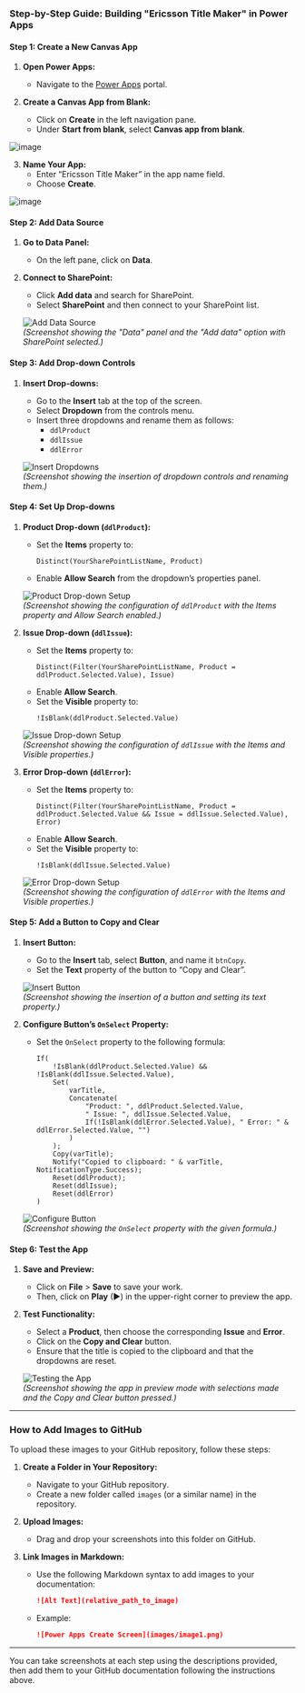 ### **Step-by-Step Guide: Building "Ericsson Title Maker" in Power Apps**

#### **Step 1: Create a New Canvas App**
1. **Open Power Apps:**
   - Navigate to the [Power Apps](https://make.powerapps.com) portal.

2. **Create a Canvas App from Blank:**
   - Click on **Create** in the left navigation pane.
   - Under **Start from blank**, select **Canvas app from blank**.
  
![image](https://github.com/user-attachments/assets/b2713b97-15b1-437d-ae8a-b078a8986cd6)


3. **Name Your App:**
   - Enter “Ericsson Title Maker” in the app name field.
   - Choose **Create**.

![image](https://github.com/user-attachments/assets/d65a09e2-b2f0-4ca6-b843-0208cdd26dbf)

#### **Step 2: Add Data Source**
1. **Go to Data Panel:**
   - On the left pane, click on **Data**.

2. **Connect to SharePoint:**
   - Click **Add data** and search for SharePoint.
   - Select **SharePoint** and then connect to your SharePoint list.

   ![Add Data Source](link_to_image_3)  
   *(Screenshot showing the "Data" panel and the "Add data" option with SharePoint selected.)*

#### **Step 3: Add Drop-down Controls**
1. **Insert Drop-downs:**
   - Go to the **Insert** tab at the top of the screen.
   - Select **Dropdown** from the controls menu.
   - Insert three dropdowns and rename them as follows:
     - `ddlProduct`
     - `ddlIssue`
     - `ddlError`

   ![Insert Dropdowns](link_to_image_4)  
   *(Screenshot showing the insertion of dropdown controls and renaming them.)*

#### **Step 4: Set Up Drop-downs**
1. **Product Drop-down (`ddlProduct`):**
   - Set the **Items** property to:
     ```powerapps
     Distinct(YourSharePointListName, Product)
     ```
   - Enable **Allow Search** from the dropdown’s properties panel.

   ![Product Drop-down Setup](link_to_image_5)  
   *(Screenshot showing the configuration of `ddlProduct` with the Items property and Allow Search enabled.)*

2. **Issue Drop-down (`ddlIssue`):**
   - Set the **Items** property to:
     ```powerapps
     Distinct(Filter(YourSharePointListName, Product = ddlProduct.Selected.Value), Issue)
     ```
   - Enable **Allow Search**.
   - Set the **Visible** property to:
     ```powerapps
     !IsBlank(ddlProduct.Selected.Value)
     ```

   ![Issue Drop-down Setup](link_to_image_6)  
   *(Screenshot showing the configuration of `ddlIssue` with the Items and Visible properties.)*

3. **Error Drop-down (`ddlError`):**
   - Set the **Items** property to:
     ```powerapps
     Distinct(Filter(YourSharePointListName, Product = ddlProduct.Selected.Value && Issue = ddlIssue.Selected.Value), Error)
     ```
   - Enable **Allow Search**.
   - Set the **Visible** property to:
     ```powerapps
     !IsBlank(ddlIssue.Selected.Value)
     ```

   ![Error Drop-down Setup](link_to_image_7)  
   *(Screenshot showing the configuration of `ddlError` with the Items and Visible properties.)*

#### **Step 5: Add a Button to Copy and Clear**
1. **Insert Button:**
   - Go to the **Insert** tab, select **Button**, and name it `btnCopy`.
   - Set the **Text** property of the button to “Copy and Clear”.

   ![Insert Button](link_to_image_8)  
   *(Screenshot showing the insertion of a button and setting its text property.)*

2. **Configure Button’s `OnSelect` Property:**
   - Set the `OnSelect` property to the following formula:
     ```powerapps
     If(
         !IsBlank(ddlProduct.Selected.Value) && !IsBlank(ddlIssue.Selected.Value),
         Set(
             varTitle,
             Concatenate(
                 "Product: ", ddlProduct.Selected.Value,
                 " Issue: ", ddlIssue.Selected.Value,
                 If(!IsBlank(ddlError.Selected.Value), " Error: " & ddlError.Selected.Value, "")
             )
         );
         Copy(varTitle);
         Notify("Copied to clipboard: " & varTitle, NotificationType.Success);
         Reset(ddlProduct);
         Reset(ddlIssue);
         Reset(ddlError)
     )
     ```

   ![Configure Button](link_to_image_9)  
   *(Screenshot showing the `OnSelect` property with the given formula.)*

#### **Step 6: Test the App**
1. **Save and Preview:**
   - Click on **File** > **Save** to save your work.
   - Then, click on **Play** (►) in the upper-right corner to preview the app.

2. **Test Functionality:**
   - Select a **Product**, then choose the corresponding **Issue** and **Error**.
   - Click on the **Copy and Clear** button.
   - Ensure that the title is copied to the clipboard and that the dropdowns are reset.

   ![Testing the App](link_to_image_10)  
   *(Screenshot showing the app in preview mode with selections made and the Copy and Clear button pressed.)*

---

### **How to Add Images to GitHub**
To upload these images to your GitHub repository, follow these steps:

1. **Create a Folder in Your Repository:**
   - Navigate to your GitHub repository.
   - Create a new folder called `images` (or a similar name) in the repository.
   
2. **Upload Images:**
   - Drag and drop your screenshots into this folder on GitHub.

3. **Link Images in Markdown:**
   - Use the following Markdown syntax to add images to your documentation:
     ```markdown
     ![Alt Text](relative_path_to_image)
     ```
   - Example:
     ```markdown
     ![Power Apps Create Screen](images/image1.png)
     ```

---

You can take screenshots at each step using the descriptions provided, then add them to your GitHub documentation following the instructions above.
